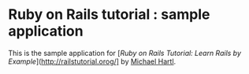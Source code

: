 # Ruby on Rails tutorial : sample application

This is the sample application for [*Ruby on Rails Tutorial: Learn Rails by Example*](http://railstutorial.orog/] by [Michael Hartl](http://michaelhartl.com).
